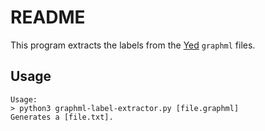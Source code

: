 # README

This program extracts the labels from the [Yed](https://www.yworks.com/products/yed) `graphml` files.

## Usage

```
Usage:
> python3 graphml-label-extractor.py [file.graphml]
Generates a [file.txt].
```




